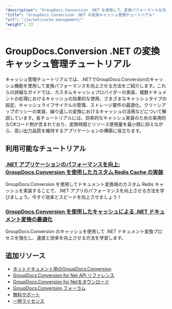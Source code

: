 ```yaml
---
"description": "GroupDocs.Conversion .NET を使用して、変換パフォーマンスを向上させるためのキャッシュ戦略を実装および最適化する方法を学習します。"
"title": "GroupDocs.Conversion .NET の変換キャッシュ管理チュートリアル"
"url": "/ja/net/cache-management/"
"weight": 23
---
```


# GroupDocs.Conversion .NET の変換キャッシュ管理チュートリアル

キャッシュ管理チュートリアルでは、.NETでGroupDocs.Conversionのキャッシュ機能を使用して変換パフォーマンスを向上させる方法をご紹介します。これらの詳細なガイドでは、カスタムキャッシュプロバイダーの実装、複数ドキュメントの処理におけるキャッシュの効果的な使用、さまざまなキャッシュタイプの設定、キャッシュライフサイクルの管理、ストレージ要件の最適化、クリーンアップポリシーの実装、繰り返しの変換におけるキャッシュの活用などについて解説しています。各チュートリアルには、効率的なキャッシュ実装のための実用的なC#コード例が含まれており、変換時間とリソース使用量を最小限に抑えながら、高い出力品質を維持するアプリケーションの構築に役立ちます。

## 利用可能なチュートリアル

### [.NET アプリケーションのパフォーマンスを向上: GroupDocs.Conversion を使用したカスタム Redis Cache の実装](./boost-net-app-performance-custom-redis-cache-groupdocs/)
GroupDocs.Conversion を使用してドキュメント変換用のカスタム Redis キャッシュを実装することで、.NET アプリのパフォーマンスを向上させる方法を学びましょう。今すぐ効率とスピードを向上させましょう！

### [GroupDocs.Conversion を使用したキャッシュによる .NET ドキュメント変換の最適化](./optimize-net-document-conversion-caching-groupdocs/)
GroupDocs.Conversion のキャッシュを使用して .NET ドキュメント変換プロセスを強化し、速度と効率を向上させる方法を学習します。

## 追加リソース

- [ネットドキュメント用のGroupDocs.Conversion](https://docs.groupdocs.com/conversion/net/)
- [GroupDocs.Conversion for Net API リファレンス](https://reference.groupdocs.com/conversion/net/)
- [GroupDocs.Conversion for Netをダウンロード](https://releases.groupdocs.com/conversion/net/)
- [GroupDocs.Conversion フォーラム](https://forum.groupdocs.com/c/conversion)
- [無料サポート](https://forum.groupdocs.com/)
- [一時ライセンス](https://purchase.groupdocs.com/temporary-license/)